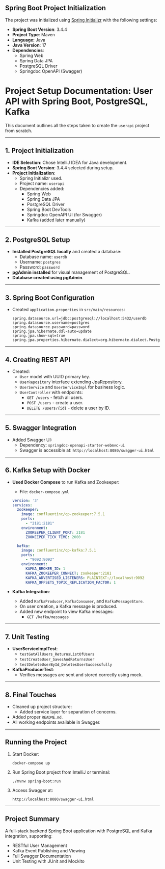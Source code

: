 
## Spring Boot Project Initialization

The project was initialized using [Spring Initializr](https://start.spring.io/) with the following settings:

- **Spring Boot Version**: 3.4.4
- **Project Type**: Maven
- **Language**: Java
- **Java Version**: 17
- **Dependencies**:
    - Spring Web
    - Spring Data JPA
    - PostgreSQL Driver
    - Springdoc OpenAPI (Swagger)


# Project Setup Documentation: User API with Spring Boot, PostgreSQL, Kafka

This document outlines all the steps taken to create the `userapi` project from scratch.

---

## 1. Project Initialization

- **IDE Selection**: Chose IntelliJ IDEA for Java development.
- **Spring Boot Version**: 3.4.4 selected during setup.
- **Project Initialization**:
    - Spring Initializr used.
    - Project name: `userapi`
    - Dependencies added:
        - Spring Web
        - Spring Data JPA
        - PostgreSQL Driver
        - Spring Boot DevTools
        - Springdoc OpenAPI UI (for Swagger)
        - Kafka (added later manually)

---

## 2. PostgreSQL Setup

- **Installed PostgreSQL locally** and created a database:
    - Database name: `userdb`
    - Username: `postgres`
    - Password: `password`
- **pgAdmin installed** for visual management of PostgreSQL.
- **Database created using pgAdmin**.

---

## 3. Spring Boot Configuration

- Created `application.properties` in `src/main/resources`:
  ```properties
  spring.datasource.url=jdbc:postgresql://localhost:5432/userdb
  spring.datasource.username=postgres
  spring.datasource.password=password
  spring.jpa.hibernate.ddl-auto=update
  spring.jpa.show-sql=true
  spring.jpa.properties.hibernate.dialect=org.hibernate.dialect.PostgreSQLDialect
  ```

---

## 4. Creating REST API

- Created:
    - `User` model with UUID primary key.
    - `UserRepository` interface extending JpaRepository.
    - `UserService` and `UserServiceImpl` for business logic.
    - `UserController` with endpoints:
        - `GET /users` - fetch all users.
        - `POST /users` - create a user.
        - `DELETE /users/{id}` - delete a user by ID.

---

## 5. Swagger Integration

- Added Swagger UI:
    - Dependency: `springdoc-openapi-starter-webmvc-ui`
    - Swagger is accessible at: `http://localhost:8080/swagger-ui.html`

---

## 6. Kafka Setup with Docker

- **Used Docker Compose** to run Kafka and Zookeeper:
    - File: `docker-compose.yml`
  ```yaml
  version: '3'
  services:
    zookeeper:
      image: confluentinc/cp-zookeeper:7.5.1
      ports:
        - "2181:2181"
      environment:
        ZOOKEEPER_CLIENT_PORT: 2181
        ZOOKEEPER_TICK_TIME: 2000

    kafka:
      image: confluentinc/cp-kafka:7.5.1
      ports:
        - "9092:9092"
      environment:
        KAFKA_BROKER_ID: 1
        KAFKA_ZOOKEEPER_CONNECT: zookeeper:2181
        KAFKA_ADVERTISED_LISTENERS: PLAINTEXT://localhost:9092
        KAFKA_OFFSETS_TOPIC_REPLICATION_FACTOR: 1
  ```

- **Kafka Integration**:
    - Added `KafkaProducer`, `KafkaConsumer`, and `KafkaMessageStore`.
    - On user creation, a Kafka message is produced.
    - Added new endpoint to view Kafka messages:
        - `GET /kafka/messages`

---

## 7. Unit Testing

- **UserServiceImplTest**:
    - `testGetAllUsers_ReturnsListOfUsers`
    - `testCreateUser_SavesAndReturnsUser`
    - `testDeleteUserById_DeletesUserSuccessfully`
- **KafkaProducerTest**:
    - Verifies messages are sent and stored correctly using mock.

---

## 8. Final Touches

- Cleaned up project structure:
    - Added service layer for separation of concerns.
- Added proper `README.md`.
- All working endpoints available in Swagger.

---

## Running the Project

1. Start Docker:
   ```
   docker-compose up
   ```
2. Run Spring Boot project from IntelliJ or terminal:
   ```
   ./mvnw spring-boot:run
   ```
3. Access Swagger at:
   ```
   http://localhost:8080/swagger-ui.html
   ```

---

## Project Summary

A full-stack backend Spring Boot application with PostgreSQL and Kafka integration, supporting:
- RESTful User Management
- Kafka Event Publishing and Viewing
- Full Swagger Documentation
- Unit Testing with JUnit and Mockito
